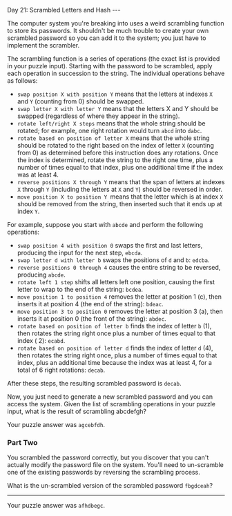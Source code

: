Day 21: Scrambled Letters and Hash ---

The computer system you're breaking into uses a weird scrambling function to
store its passwords. It shouldn't be much trouble to create your own scrambled
password so you can add it to the system; you just have to implement the
scrambler.

The scrambling function is a series of operations (the exact list is provided in
your puzzle input). Starting with the password to be scrambled, apply each
operation in succession to the string. The individual operations behave as
follows:

* `swap position X with position Y` means that the letters at indexes `X`
  and `Y` (counting from 0) should be swapped.
* `swap letter X with letter Y` means that the letters X and Y should be
  swapped (regardless of where they appear in the string).
* `rotate left/right X steps` means that the whole string should be rotated; for
  example, one right rotation would turn `abcd` into `dabc`.
* `rotate based on position of letter X` means that the whole string should be
  rotated to the right based on the index of letter `X` (counting from 0) as
  determined before this instruction does any rotations. Once the index is
  determined, rotate the string to the right one time, plus a number of times
  equal to that index, plus one additional time if the index was at least 4.
* `reverse positions X through Y` means that the span of letters at indexes `X`
  through `Y` (including the letters at `X` and `Y`) should be reversed in
  order.
* `move position X to position Y `means that the letter which is at index `X`
  should be removed from the string, then inserted such that it ends up at
  index `Y`.

For example, suppose you start with `abcde` and perform the following
operations:

* `swap position 4 with position 0` swaps the first and last letters, producing
  the input for the next step, `ebcda`.
* `swap letter d with letter b` swaps the positions of `d` and `b`: `edcba`.
* `reverse positions 0 through 4` causes the entire string to be reversed,
  producing `abcde`.
* `rotate left 1 step` shifts all letters left one position, causing the first
  letter to wrap to the end of the string: `bcdea`.
* `move position 1 to position 4` removes the letter at position 1 (c), then
  inserts it at position 4 (the end of the string): `bdeac`.
* `move position 3 to position 0` removes the letter at position 3 (a), then
  inserts it at position 0 (the front of the string): `abdec`.
* `rotate based on position of letter b` finds the index of letter `b` (1), then
  rotates the string right once plus a number of times equal to that index (
  2): `ecabd`.
* `rotate based on position of letter d` finds the index of letter `d` (4), then
  rotates the string right once, plus a number of times equal to that index,
  plus an additional time because the index was at least 4, for a total of 6
  right rotations: `decab`.

After these steps, the resulting scrambled password is `decab`.

Now, you just need to generate a new scrambled password and you can access the
system. Given the list of scrambling operations in your puzzle input, what is
the result of scrambling abcdefgh?

Your puzzle answer was `agcebfdh`.

### Part Two

You scrambled the password correctly, but you discover that you can't actually
modify the password file on the system. You'll need to un-scramble one of the
existing passwords by reversing the scrambling process.

What is the un-scrambled version of the scrambled password `fbgdceah`?

-----

Your puzzle answer was `afhdbegc`.
